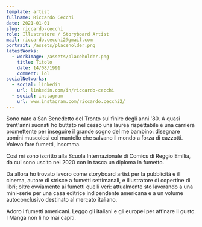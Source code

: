 ```yaml
---
template: artist
fullname: Riccardo Cecchi
date: 2021-01-01
slug: riccardo-cecchi
role: Illustratore / Storyboard Artist
mail: riccardo.cecchi2@gmail.com
portrait: /assets/placeholder.png
latestWorks:
  - workImage: /assets/placeholder.png
    title: Titolo
    date: 14/08/1991
    comment: lol
socialNetworks:
  - social: linkedin
    url: linkedin.com/in/riccardo-cecchi
  - social: instagram
    url: www.instagram.com/riccardo.cecchi2/
---
```

Sono nato a San Benedetto del Tronto sul finire degli anni '80. A quasi trent'anni suonati ho buttato nel cesso una laurea rispettabile e una carriera promettente per inseguire il grande sogno del me bambino: disegnare uomini muscolosi col mantello che salvano il mondo a forza di cazzotti. Volevo fare fumetti, insomma.

Così mi sono iscritto alla Scuola Internazionale di Comics di Reggio Emilia, da cui sono uscito nel 2020 con in tasca un diploma in fumetto.

Da allora ho trovato lavoro come storyboard artist per la pubblicità e il cinema, autore di strisce a fumetti settimanali, e illustratore di copertine di libri; oltre ovviamente ai fumetti quelli veri: attualmente sto lavorando a una mini-serie per una casa editrice indipendente americana e a un volume autoconclusivo destinato al mercato italiano.

Adoro i fumetti americani. Leggo gli italiani e gli europei per affinare il gusto. I Manga non li ho mai capiti.